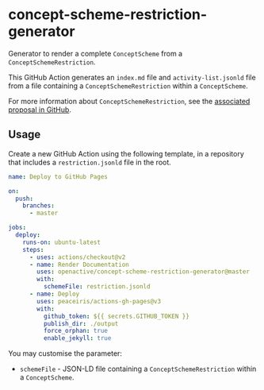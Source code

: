 # concept-scheme-restriction-generator
Generator to render a complete `ConceptScheme` from a `ConceptSchemeRestriction`.

This GitHub Action generates an `index.md` file and `activity-list.jsonld` file from a file containing a `ConceptSchemeRestriction` within a `ConceptScheme`.

For more information about `ConceptSchemeRestriction`, see the [associated proposal in GitHub](https://github.com/openactive/modelling-opportunity-data/issues/124).

## Usage

Create a new GitHub Action using the following template, in a repository that includes a `restriction.jsonld` file in the root.

```yml
name: Deploy to GitHub Pages

on:
  push:
    branches:
      - master

jobs:
  deploy:
    runs-on: ubuntu-latest
    steps:
      - uses: actions/checkout@v2
      - name: Render Documentation
        uses: openactive/concept-scheme-restriction-generator@master
        with:
          schemeFile: restriction.jsonld
      - name: Deploy
        uses: peaceiris/actions-gh-pages@v3
        with:
          github_token: ${{ secrets.GITHUB_TOKEN }}
          publish_dir: ./output
          force_orphan: true
          enable_jekyll: true
```

You may customise the parameter:

- `schemeFile` - JSON-LD file containing a `ConceptSchemeRestriction` within a `ConceptScheme`.
